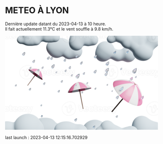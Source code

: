 # METEO À LYON

Dernière update datant du 2023-04-13 à 10 heure.  
Il fait actuellement 11.3°C et le vent souffle à 9.8 km/h.      

![](./.github/rain.png)

last launch : 2023-04-13 12:15:16.702929
